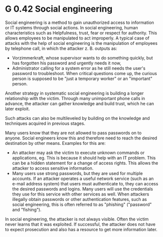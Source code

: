 G 0.42 Social engineering
=========================

Social engineering is a method to gain unauthorized access to information or IT systems through social actions. In social engineering, human characteristics such as Helpfulness, trust, fear or respect for authority. This allows employees to be manipulated to act improperly. A typical case of attacks with the help of social engineering is the manipulation of employees by telephone call, in which the attacker z. B. outputs as:

* Vorzimmerkraft, whose supervisor wants to do something quickly, but has forgotten his password and urgently needs it now,
* Administrator calling for a system error as he still needs the user's password to troubleshoot.
When critical questions come up, the curious person is supposed to be "just a temporary worker" or an "important" person.

Another strategy in systematic social engineering is building a longer relationship with the victim. Through many unimportant phone calls in advance, the attacker can gather knowledge and build trust, which he can later exploit.

Such attacks can also be multileveled by building on the knowledge and techniques acquired in previous stages.

Many users know that they are not allowed to pass passwords on to anyone. Social engineers know this and therefore need to reach the desired destination by other means. Examples for this are:

* An attacker may ask the victim to execute unknown commands or applications, eg. This is because it should help with an IT problem. This can be a hidden statement for a change of access rights. This allows the attacker to access sensitive information.
* Many users use strong passwords, but they are used for multiple accounts. If an attacker operates a useful network service (such as an e-mail address system) that users must authenticate to, they can access the desired passwords and logins. Many users will use the credentials they use for this service with other services as well.
When attackers illegally obtain passwords or other authentication features, such as social engineering, this is often referred to as "phishing" ("password" and "fishing").

In social engineering, the attacker is not always visible. Often the victim never learns that it was exploited. If successful, the attacker does not have to expect prosecution and also has a resource to get more information later.
